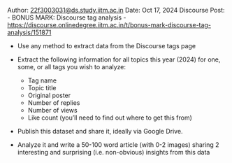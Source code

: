 Author: 22f3003031@ds.study.iitm.ac.in
Date: Oct 17, 2024
Discourse Post: - BONUS MARK: Discourse tag analysis - https://discourse.onlinedegree.iitm.ac.in/t/bonus-mark-discourse-tag-analysis/151871

- Use any method to extract data from the Discourse tags page
- Extract the following information for all topics this year (2024) for one, some, or all tags you wish to analyze:
    - Tag name
    - Topic title
    - Original poster
    - Number of replies
    - Number of views
    - Like count (you’ll need to find out where to get this from)


- Publish this dataset and share it, ideally via Google Drive.
- Analyze it and write a 50-100 word article (with 0-2 images) sharing 2 interesting and surprising (i.e. non-obvious) insights from this data
